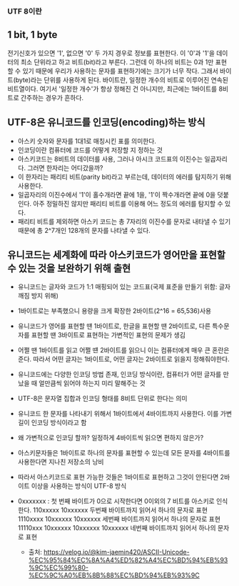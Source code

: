 ### UTF 8이란

## 1 bit, 1 byte

전기신호가 있으면 '1', 없으면 '0' 두 가지 경우로 정보를 표현한다. 이 '0'과 '1'을 데이터의 최소 단위라고 하고 비트(bit)라고 부른다.
그런데 이 하나의 비트는 0과 1만 표현할 수 있기 때문에 우리가 사용하는 문자를 표현하기에는 크기가 너무 작다. 그래서 바이트(byte)라는 단위를 사용하게 된다.
바이트란, 일정한 개수의 비트로 이루어진 연속된 비트열이다. 여기서 '일정한 개수'가 항상 정해진 건 아니지만, 최근에는 1바이트를 8비트로 간주하는 경우가 흔하다.

## UTF-8은 유니코드를 인코딩(encoding)하는 방식

- 아스키 숫자와 문자를 1대1로 매칭시킨 표를 의미한다.
- 인코딩이란 컴퓨터에 코드를 어떻게 저장할 지 정하는 것
- 아스키코드는 8비트의 데이터를 사용, 그러나 아시크 코드표의 이진수는 일곱자리다. 그러면 한자리는 어디갔을까?
- 이 한자리는 패리티 비트(parity bit)라고 부르는데, 데이터의 에러를 탐지하기 위해 사용한다.
- 일곱자리의 이진수에서 '1'이 홀수개라면 끝에 1을, '1'이 짝수개라면 끝에 0을 덧붙인다. 아주 정밀하진 않지만 패리티 비트를 이용해 어느 정도의 에러를 탐지할 수 있다.
- 패리티 비트를 제외하면 아스키 코드는 총 7자리의 이진수를 문자로 내타낼 수 있기 때문에 총 2^7개인 128개의 문자를 나타낼 수 있다.

## 유니코드는 세계화에 따라 아스키코드가 영어만을 표현할 수 있는 것을 보완하기 위해 출현

- 유니코드는 글자와 코드가 1:1 매핑되어 있는 코드표(국제 표준을 만들기 위함: 글자 깨짐 방지 위해)
- 1바이트로는 부족했으니 용량을 크게 확장한 2바이트(2^16 = 65,536)사용
- 유니코드가 영어를 표현할 땐 1바이트로, 한글을 표현할 땐 2바이트로, 다른 특수문자를 표현할 땐 3바이트로 표현하는 가변적인 표현의 문제가 생김
- 어쩔 땐 1바이트를 읽고 어쩔 떈 2바이트를 읽으니 이는 컴퓨터에게 매우 큰 혼란은 준다. 따라서 어떤 글자는 1바이트로, 어떤 글자는 2바이트로 읽을지 정해줘야한다.
- 유니코드에는 다양한 인코딩 방법 존재, 인코딩 방식이란, 컴퓨터가 어떤 글자를 만났을 때 얼만큼씩 읽어야 하는지 미리 말해주는 것
- UTF-8은 문자열 집합과 인코딩 형태를 8비트 단위로 한다는 의미
- 유니코드 한 문자를 나타내기 위해서 1바이트에서 4바이트까지 사용한다. 이를 가변 길이 인코딩 방식이라고 함
- 왜 가변적으로 인코딩 할까? 일정하게 4바이트씩 읽으면 편하지 않은가?
- 아스키문자들은 1바이트로 하나의 문자를 표현할 수 있는데 모든 문자를 4바이트를 사용한다면 지나친 저장소의 낭비
- 따라서 아스키코드로 표현 가능한 것들은 1바이트로 표현하고 그것이 안된다면 2바이트 이상을 사용하는 방식이 UTF-8 방식
- 0xxxxxxx : 첫 번째 바이트가 0으로 시작한다면 0이외의 7 비트를 아스키로 인식한다.
  110xxxxx 10xxxxxx 두번째 바이트까지 읽어서 하나의 문자로 표현
  1110xxxx 10xxxxxx 10xxxxxx 세번째 바이트까지 읽어서 하나의 문자로 표현
  11110xxx 10xxxxxx 10xxxxxx 10xxxxxx 네번째 바이트까지 읽어서 하나의 문자로 표현

  - 출처: https://velog.io/@kim-jaemin420/ASCII-Unicode-%EC%95%84%EC%8A%A4%ED%82%A4%EC%BD%94%EB%93%9C%EC%99%80-%EC%9C%A0%EB%8B%88%EC%BD%94%EB%93%9C
